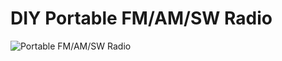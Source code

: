 # DIY Portable FM/AM/SW Radio

![Portable FM/AM/SW Radio](https://github.com/Nanich87/diy-portable-radio/blob/main/portable-radio-enclosure.png "Portable FM/AM/SW Radio")
